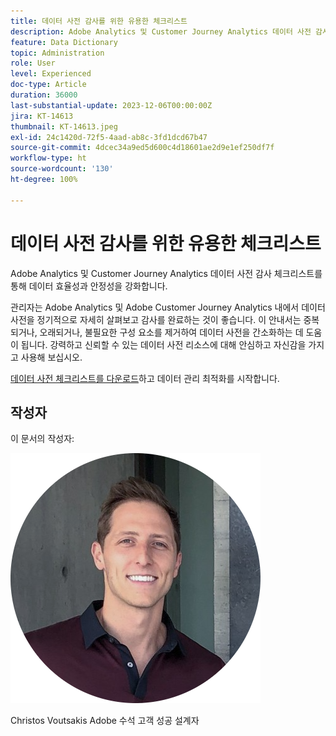 ```yaml
---
title: 데이터 사전 감사를 위한 유용한 체크리스트
description: Adobe Analytics 및 Customer Journey Analytics 데이터 사전 감사 체크리스트를 통해 데이터 효율성과 안정성을 강화합니다.
feature: Data Dictionary
topic: Administration
role: User
level: Experienced
doc-type: Article
duration: 36000
last-substantial-update: 2023-12-06T00:00:00Z
jira: KT-14613
thumbnail: KT-14613.jpeg
exl-id: 24c1420d-72f5-4aad-ab8c-3fd1dcd67b47
source-git-commit: 4dcec34a9ed5d600c4d18601ae2d9e1ef250df7f
workflow-type: ht
source-wordcount: '130'
ht-degree: 100%

---
```


# 데이터 사전 감사를 위한 유용한 체크리스트

Adobe Analytics 및 Customer Journey Analytics 데이터 사전 감사 체크리스트를 통해 데이터 효율성과 안정성을 강화합니다.

관리자는 Adobe Analytics 및 Adobe Customer Journey Analytics 내에서 데이터 사전을 정기적으로 자세히 살펴보고 감사를 완료하는 것이 좋습니다. 이 안내서는 중복되거나, 오래되거나, 불필요한 구성 요소를 제거하여 데이터 사전을 간소화하는 데 도움이 됩니다. 강력하고 신뢰할 수 있는 데이터 사전 리소스에 대해 안심하고 자신감을 가지고 사용해 보십시오.

[데이터 사전 체크리스트를 다운로드](https://www.adobe.com/content/dam/www/us/en/digital-experience/in-product/images/Adobe_Analytics_Data_Dictionary_Checklist.pdf)하고 데이터 관리 최적화를 시작합니다.

## 작성자

이 문서의 작성자:

![Christos Voutsakis](assets/christos-headshot.png)

Christos Voutsakis
Adobe 수석 고객 성공 설계자
